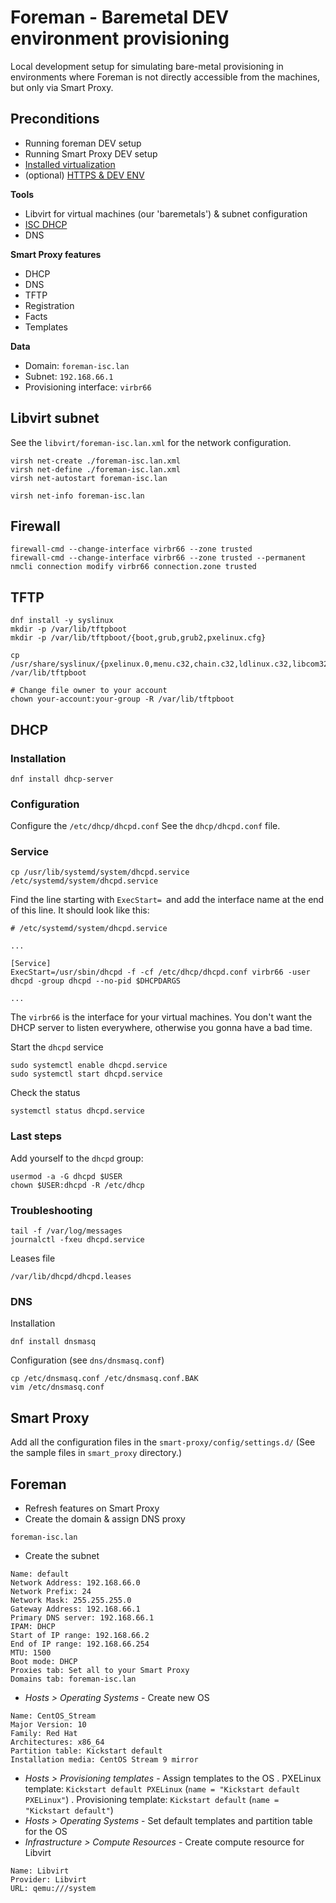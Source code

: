 # Foreman - Baremetal DEV environment provisioning

Local development setup for simulating bare-metal provisioning in environments where Foreman is not directly accessible from the machines, but only via Smart Proxy.

## Preconditions
* Running foreman DEV setup
* Running Smart Proxy DEV setup
* [Installed virtualization](https://docs.fedoraproject.org/en-US/quick-docs/virtualization-getting-started/)
* (optional) [HTTPS & DEV ENV](https://github.com/stejskalleos/knowledge_base/blob/main/foreman/https_dev_env.md)

**Tools**

* Libvirt for virtual machines (our 'baremetals') & subnet configuration
* [ISC DHCP](https://www.isc.org/dhcp/)
* DNS

**Smart Proxy features**

* DHCP
* DNS
* TFTP
* Registration
* Facts
* Templates

**Data**
* Domain: `foreman-isc.lan`
* Subnet: `192.168.66.1`
* Provisioning interface: `virbr66`

## Libvirt subnet
See the `libvirt/foreman-isc.lan.xml` for the network configuration.

```
virsh net-create ./foreman-isc.lan.xml
virsh net-define ./foreman-isc.lan.xml
virsh net-autostart foreman-isc.lan

virsh net-info foreman-isc.lan
```

## Firewall

```shell
firewall-cmd --change-interface virbr66 --zone trusted
firewall-cmd --change-interface virbr66 --zone trusted --permanent
nmcli connection modify virbr66 connection.zone trusted
```

## TFTP

```shell
dnf install -y syslinux
mkdir -p /var/lib/tftpboot
mkdir -p /var/lib/tftpboot/{boot,grub,grub2,pxelinux.cfg}

cp /usr/share/syslinux/{pxelinux.0,menu.c32,chain.c32,ldlinux.c32,libcom32.c32,libutil.c32} /var/lib/tftpboot

# Change file owner to your account
chown your-account:your-group -R /var/lib/tftpboot
```

## DHCP

### Installation

```
dnf install dhcp-server
```

### Configuration

Configure the `/etc/dhcp/dhcpd.conf`
See the `dhcp/dhcpd.conf` file.

### Service

```
cp /usr/lib/systemd/system/dhcpd.service /etc/systemd/system/dhcpd.service
```

Find the line starting with `ExecStart= `and add the interface name at the end of this line. It should look like this:

```
# /etc/systemd/system/dhcpd.service

...

[Service]
ExecStart=/usr/sbin/dhcpd -f -cf /etc/dhcp/dhcpd.conf virbr66 -user dhcpd -group dhcpd --no-pid $DHCPDARGS

...
```

The `virbr66` is the interface for your virtual machines. You don't want the DHCP server to listen everywhere, otherwise you gonna have a bad time.

Start the `dhcpd` service

```
sudo systemctl enable dhcpd.service
sudo systemctl start dhcpd.service
```

Check the status

```
systemctl status dhcpd.service
```

### Last steps

Add yourself to the `dhcpd` group:

```
usermod -a -G dhcpd $USER
chown $USER:dhcpd -R /etc/dhcp
```

### Troubleshooting

```
tail -f /var/log/messages
journalctl -fxeu dhcpd.service
```

Leases file
```
/var/lib/dhcpd/dhcpd.leases
```

### DNS

Installation

```
dnf install dnsmasq
```

Configuration (see `dns/dnsmasq.conf`)
```
cp /etc/dnsmasq.conf /etc/dnsmasq.conf.BAK
vim /etc/dnsmasq.conf
```

## Smart Proxy

Add all the configuration files in the `smart-proxy/config/settings.d/`
(See the sample files in `smart_proxy` directory.)

## Foreman

* Refresh features on Smart Proxy
* Create the domain & assign DNS proxy
```
foreman-isc.lan
```
* Create the subnet
```
Name: default
Network Address: 192.168.66.0
Network Prefix: 24
Network Mask: 255.255.255.0
Gateway Address: 192.168.66.1
Primary DNS server: 192.168.66.1
IPAM: DHCP
Start of IP range: 192.168.66.2
End of IP range: 192.168.66.254
MTU: 1500
Boot mode: DHCP
Proxies tab: Set all to your Smart Proxy
Domains tab: foreman-isc.lan
```
* _Hosts > Operating Systems_ - Create new OS
```
Name: CentOS_Stream
Major Version: 10
Family: Red Hat
Architectures: x86_64
Partition table: Kickstart default
Installation media: CentOS Stream 9 mirror
```
* _Hosts > Provisioning templates_ - Assign templates to the OS
  . PXELinux template: `Kickstart default PXELinux` (`name = "Kickstart default PXELinux"`)
  . Provisioning template: `Kickstart default` (`name = "Kickstart default"`)
* _Hosts > Operating Systems_ - Set default templates and partition table for the OS
* _Infrastructure > Compute Resources_ - Create compute resource for Libvirt
```
Name: Libvirt
Provider: Libvirt
URL: qemu:///system
```

